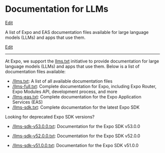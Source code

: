 # Documentation for LLMs

[Edit](https://github.com/expo/expo/edit/main/docs/pages/llms.mdx)

A list of Expo and EAS documentation files available for large language models
(LLMs) and apps that use them.

[Edit](https://github.com/expo/expo/edit/main/docs/pages/llms.mdx)

* * *

At Expo, we support the [llms.txt](https://llmstxt.org/) initiative to provide
documentation for large language models (LLMs) and apps that use them. Below
is a list of documentation files available:

  * [/llms.txt](/llms.txt): A list of all available documentation files
  * [/llms-full.txt](/llms-full.txt): Complete documentation for Expo, including Expo Router, Expo Modules API, development process, and more
  * [/llms-eas.txt](/llms-eas.txt): Complete documentation for the Expo Application Services (EAS)
  * [/llms-sdk.txt](/llms-sdk.txt): Complete documentation for the latest Expo SDK

Looking for deprecated Expo SDK versions?

  * [/llms-sdk-v53.0.0.txt](/llms-sdk-v53.0.0.txt): Documentation for the Expo SDK v53.0.0

  * [/llms-sdk-v52.0.0.txt](/llms-sdk-v52.0.0.txt): Documentation for the Expo SDK v52.0.0

  * [/llms-sdk-v51.0.0.txt](/llms-sdk-v51.0.0.txt): Documentation for the Expo SDK v51.0.0

